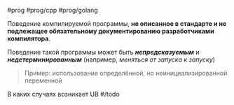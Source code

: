 #prog #prog/cpp #prog/golang 

Поведение компилируемой программы, **не описанное в стандарте и не подлежащее обязательному документированию разработчиками компилятора**. 

Поведение такой программы может быть ***непредсказуемым*** и ***недетерминированным*** (например, *меняться от запуска к запуску*)

> Пример: использование определённой, но неинициализированной переменной

В каких случаях возникает UB #/todo